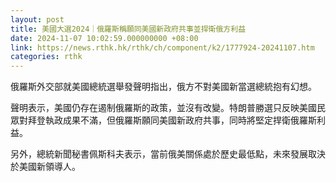 ```yaml
---
layout: post
title: 美國大選2024｜俄羅斯稱願同美國新政府共事並捍衛俄方利益
date: 2024-11-07 10:02:59.000000000 +08:00
link: https://news.rthk.hk/rthk/ch/component/k2/1777924-20241107.htm
categories: rthk
---
```


俄羅斯外交部就美國總統選舉發聲明指出，俄方不對美國新當選總統抱有幻想。

聲明表示，美國仍存在遏制俄羅斯的政策，並沒有改變。特朗普勝選只反映美國民眾對拜登執政成果不滿，但俄羅斯願同美國新政府共事，同時將堅定捍衛俄羅斯利益。

另外，總統新聞秘書佩斯科夫表示，當前俄美關係處於歷史最低點，未來發展取決於美國新領導人。
